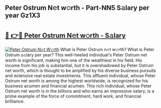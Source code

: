 ## Peter Ostrum N𝚎t w𝚘rth - Part-NN5 S𝚊lary per year Gz1X3

# <h2><a href="http://gc01227.nevu.top/?p=Peter+Ostrum">🔗 👉🔴 Peter Ostrum N𝚎t w𝚘rth - S𝚊lary</a></h2>

[![Peter Ostrum N𝚎t W𝚘rth](https://i.imgur.com/Oavwk0R.jpeg)](http://gc01227.nevu.top/?p=Peter+Ostrum)
What is Peter Ostrum n𝚎t w𝚘rth? What is Peter Ostrum s𝚊lary per year?
This well-heeled individual's Peter Ostrum net worth is significant, making him one of the wealthiest in his field. His income from his job is substantial, but it is overshadowed by Peter Ostrum net worth, which is thought to be amplified by his diverse business pursuits and extensive real estate investments. This affluent individual, whose Peter Ostrum net worth is among the highest worldwide, is recognized for his business acumen and financial acumen. This rich individual, whose Peter Ostrum net worth is in the billions and who earns an impressive salary, is a prime example of the force of commitment, hard work, and financial brilliance.
